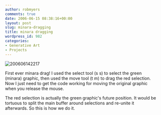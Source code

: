 ```yaml
---
author: robmyers
comments: true
date: 2006-06-15 08:38:16+00:00
layout: post
slug: minara-dragging
title: minara dragging
wordpress_id: 982
categories:
- Generative Art
- Projects
---
```


  
![200606142217](/wp-content/uploads/2006/06/200606142217.jpg)  
  
  
  
First ever minara drag! I used the select tool (s s) to select the green (minara) graphic, then used the move tool (t m) to drag the red selection. Now I just need to get the code working for moving the original graphic when you release the mouse.  


  
The red selection is actually the green graphic's future position. It would be tortuous to split the main buffer around selections and re-unite it afterwards. So this is how we do it.  


  


